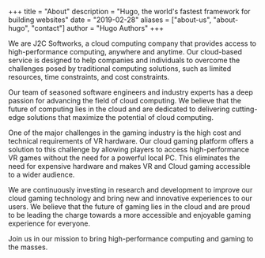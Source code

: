 +++
title = "About"
description = "Hugo, the world's fastest framework for building websites"
date = "2019-02-28"
aliases = ["about-us", "about-hugo", "contact"]
author = "Hugo Authors"
+++

We are J2C Softworks, a cloud computing company that provides access to high-performance computing, anywhere and anytime. Our cloud-based service is designed to help companies and individuals to overcome the challenges posed by traditional computing solutions, such as limited resources, time constraints, and cost constraints.

Our team of seasoned software engineers and industry experts has a deep passion for advancing the field of cloud computing. We believe that the future of computing lies in the cloud and are dedicated to delivering cutting-edge solutions that maximize the potential of cloud computing.

One of the major challenges in the gaming industry is the high cost and technical requirements of VR hardware. Our cloud gaming platform offers a solution to this challenge by allowing players to access high-performance VR games without the need for a powerful local PC. This eliminates the need for expensive hardware and makes VR and Cloud gaming accessible to a wider audience.

We are continuously investing in research and development to improve our cloud gaming technology and bring new and innovative experiences to our users. We believe that the future of gaming lies in the cloud and are proud to be leading the charge towards a more accessible and enjoyable gaming experience for everyone.

Join us in our mission to bring high-performance computing and gaming to the masses.
